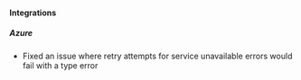 
#### Integrations

##### Azure

- Fixed an issue where retry attempts for service unavailable errors would fail with a type error